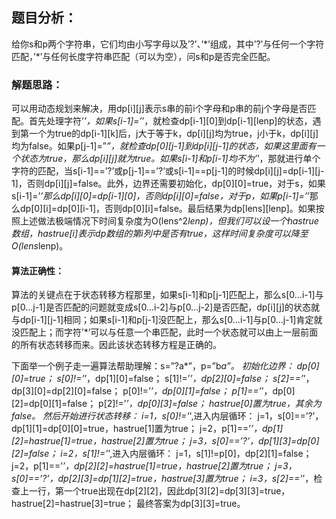 ## 题目分析：
给你s和p两个字符串，它们均由小写字母以及’?’、’\*’组成，其中’?’与任何一个字符匹配，’*’与任何长度字符串匹配（可以为空），问s和p是否完全匹配。

### 解题思路：
可以用动态规划来解决，用dp[i][j]表示s串的前i个字母和p串的前j个字母是否匹配。首先处理字符’*’，如果s[i-1]=’*’，就检查dp[i-1][0]到dp[i-1][lenp]的状态，遇到第一个为true的dp[i-1][k]后，j大于等于k，dp[i][j]均为true，j小于k，dp[i][j]均为false。如果p[j-1]=”*”，就检查dp[0][j-1]到dp[i][j-1]的状态，如果这里面有一个状态为true，那么dp[i][j]就为true。如果s[i-1]和p[i-1]均不为’*’，那就进行单个字符的匹配，当s[i-1]==’?’或p[j-1]==’?’或s[i-1]==p[j-1]的时候dp[i][j]=dp[i-1][j-1]，否则dp[i][j]=false。此外，边界还需要初始化，dp[0][0]=true，对于s，如果s[i-1]=’*’那么dp[i][0]=dp[i-1][0]，否则dp[i][0]=false，对于p，如果p[i-1]=’*’那么dp[0][i]=dp[0][i-1]，否则dp[0][i]=false。最后结果为dp[lens][lenp]。如果按照上述做法极端情况下时间复杂度为O(lens^2*lenp)，但我们可以设一个hastrue数组，hastrue[i]表示dp数组的第i列中是否有true，这样时间复杂度可以降至O(lens*lenp)。

#### 算法正确性：
算法的关键点在于状态转移方程那里，如果s[i-1]和p[j-1]匹配上，那么s[0…i-1]与p[0…j-1]是否匹配的问题就变成s[0…i-2]与p[0…j-2]是否匹配，dp[i][j]的状态就与dp[i-1][j-1]相同；如果s[i-1]和p[j-1]没匹配上，那么s[0…i-1]与p[0…j-1]肯定就没匹配上；而字符’*’可以与任意一个串匹配，此时一个状态就可以由上一层前面的所有状态转移而来。因此该状态转移方程是正确的。

下面举一个例子走一遍算法帮助理解：s=”?a*”，p=”b*a”。
初始化边界：
dp[0][0]=true；
s[0]!=’*’，dp[1][0]=false；
s[1]!=’*’，dp[2][0]=false；
s[2]==’*’，dp[3][0]=dp[2][0]=false；
p[0]!=’*’，dp[0][1]=false；
p[1]==’*’，dp[0][2]=dp[0][1]=false；
p[2]!=’*’，dp[0][3]=false；
hastrue[0]置为true，其余为false。
然后开始进行状态转移：
i=1，s[0]!='*',进入内层循环：
j=1，s[0]==’?’，dp[1][1]=dp[0][0]=true，hastrue[1]置为true；
j=2，p[1]==’*’，dp[1][2]=hastrue[1]=true，hastrue[2]置为true；
j=3，s[0]==’?’，dp[1][3]=dp[0][2]=false；
i=2，s[1]!='*',进入内层循环：
j=1，s[1]!=p[0]，dp[2][1]=false；
j=2，p[1]==’*’，dp[2][2]=hastrue[1]=true，hastrue[2]置为true；
j=3，s[0]==’?’，dp[2][3]=dp[1][2]=true，hastrue[3]置为true；
i=3，s[2]==’*’，检查上一行，第一个true出现在dp[2][2]，因此dp[3][2]=dp[3][3]=true，hastrue[2]=hastrue[3]=true；
最终答案为dp[3][3]=true。
